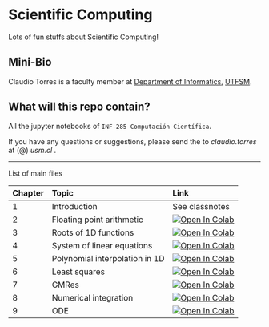 # Scientific Computing
Lots of fun stuffs about Scientific Computing!

## Mini-Bio
Claudio Torres is a faculty member at [Department of Informatics](http://www.inf.utfsm.cl),
[UTFSM](http://www.usm.cl).

## What will this repo contain? 
All the jupyter notebooks of ``INF-285 Computación Científica``.

If you have any questions or suggestions, please send the to _claudio.torres_ at (@) _usm.cl_ .

---
List of main files

| Chapter | Topic | Link |
| :---         |     :---      |         :--- |
| 1 | Introduction | See classnotes |
| 2 | Floating point arithmetic | [![Open In Colab](https://colab.research.google.com/assets/colab-badge.svg)](https://colab.research.google.com/github/tclaudioe/Scientific-Computing-V3/blob/main/02_floating_point_arithmetic.ipynb) |
| 3 | Roots of 1D functions | [![Open In Colab](https://colab.research.google.com/assets/colab-badge.svg)](https://colab.research.google.com/github/tclaudioe/Scientific-Computing-V3/blob/main/03_roots_of_1D_functions.ipynb) |
| 4 | System of linear equations | [![Open In Colab](https://colab.research.google.com/assets/colab-badge.svg)](https://colab.research.google.com/github/tclaudioe/Scientific-Computing-V3/blob/main/04_system_of_linear_equations.ipynb) |
| 5 | Polynomial interpolation in 1D | [![Open In Colab](https://colab.research.google.com/assets/colab-badge.svg)](https://colab.research.google.com/github/tclaudioe/Scientific-Computing-V3/blob/main/05_Polynomial_Interpolation_1D.ipynb) |
| 6 | Least squares | [![Open In Colab](https://colab.research.google.com/assets/colab-badge.svg)](https://colab.research.google.com/github/tclaudioe/Scientific-Computing-V3/blob/main/06_Least_Squares.ipynb) |
| 7 | GMRes | [![Open In Colab](https://colab.research.google.com/assets/colab-badge.svg)](https://colab.research.google.com/github/tclaudioe/Scientific-Computing-V3/blob/main/07_GMRes.ipynb) |
| 8 | Numerical integration | [![Open In Colab](https://colab.research.google.com/assets/colab-badge.svg)](https://colab.research.google.com/github/tclaudioe/Scientific-Computing-V3/blob/main/08_Numerical_Integration.ipynb) |
| 9 | ODE | [![Open In Colab](https://colab.research.google.com/assets/colab-badge.svg)](https://colab.research.google.com/github/tclaudioe/Scientific-Computing-V3/blob/main/09_ODE.ipynb) |


